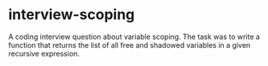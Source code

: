 # interview-scoping

A coding interview question about variable scoping. The task was to write a function that returns the list of all free and shadowed variables in a given recursive expression.
